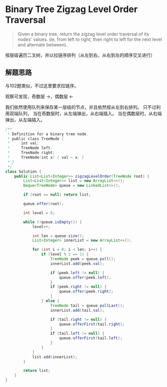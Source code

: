 # Binary Tree Zigzag Level Order Traversal

> Given a binary tree, return the zigzag level order traversal of its nodes' values. (ie, from left to right, then right to left for the next level and alternate between).

按层级遍历二叉树，并以拉链序排列（从左到右，从右到左的顺序交叉进行）

## 解题思路

与102题类似，不过这里要求拉链序。

观察可发现，奇数层 ->，偶数层 <-

我们依然使用队列来保存某一层级的节点，并且依然按从左到右排列。
只不过利用双端队列，
当在奇数层时，从左端弹出，从右端插入。
当在偶数层时，从右端弹出，从左端插入。

```Java
/**
 * Definition for a binary tree node.
 * public class TreeNode {
 *     int val;
 *     TreeNode left;
 *     TreeNode right;
 *     TreeNode(int x) { val = x; }
 * }
 */
class Solution {
    public List<List<Integer>> zigzagLevelOrder(TreeNode root) {
        List<List<Integer>> list = new ArrayList<>();
        Deque<TreeNode> queue = new LinkedList<>();

        if (root == null) return list;

        queue.offer(root);

        int level = 0;

        while (!queue.isEmpty()) {
            level++;

            int len = queue.size();
            List<Integer> innerList = new ArrayList<>();

            for (int i = 0; i < len; i++) {
                if (level % 2 == 1) {
                    TreeNode peek = queue.poll();
                    innerList.add(peek.val);

                    if (peek.left != null) {
                        queue.offer(peek.left);
                    }
                    if (peek.right != null) {
                        queue.offer(peek.right);
                    }
                } else {
                    TreeNode tail = queue.pollLast();
                    innerList.add(tail.val);

                    if (tail.right != null) {
                        queue.offerFirst(tail.right);
                    }
                    if (tail.left != null) {
                        queue.offerFirst(tail.left);
                    }
                }
            }
            list.add(innerList);
        }

        return list;
    }
}
```

